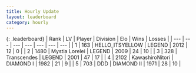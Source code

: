 ```yaml
---
title: Hourly Update
layout: leaderboard
category: hourly
---
```


{: .leaderboard}
| Rank | LV | Player | Division | Elo | Wins | Losses |
| --- | --- | --- | --- | --- | --- | --- |
| <span data-change="0">1</span> | 163 | <span title="ID: 528147">HELLO_ITSYELLOW</span> | LEGEND | <span data-change="0">2012</span> | <span data-change="0">12</span> | <span data-change="0">0</span> |
| <span data-change="0">2</span> | 1480 | <span title="ID: 315148">Mystia Lorelei</span> | LEGEND | <span data-change="0">2009</span> | <span data-change="0">24</span> | <span data-change="0">10</span> |
| <span data-change="0">3</span> | 328 | <span title="ID: 185505">Transcendes</span> | LEGEND | <span data-change="14">2001</span> | <span data-change="2">47</span> | <span data-change="0">17</span> |
| <span data-change="0">4</span> | 2102 | <span title="ID: 164871">KawashiroNitori</span> | DIAMOND I | <span data-change="-4">1982</span> | <span data-change="1">21</span> | <span data-change="1">9</span> |
| <span data-change="0">5</span> | 703 | <span title="ID: 477014">DDD</span> | DIAMOND II | <span data-change="0">1971</span> | <span data-change="0">28</span> | <span data-change="0">10</span> |